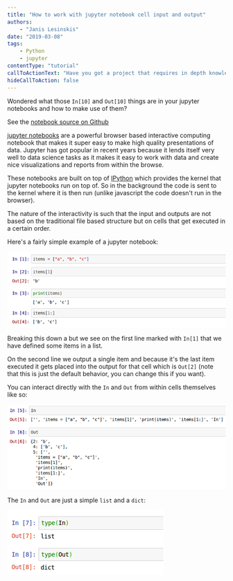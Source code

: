 ```yaml
---
title: "How to work with jupyter notebook cell input and output"
authors:
    - "Janis Lesinskis"
date: "2019-03-08"
tags:
    - Python
    - jupyter
contentType: "tutorial"
callToActionText: "Have you got a project that requires in depth knowledge of Python or Jupyter notebooks? We'd love to hear about it so fill in the form below with some details."
hideCallToAction: false
---
```


Wondered what those `In[10]` and `Out[10]` things are in your jupyter notebooks and how to make use of them?

<!-- end excerpt -->

See the [notebook source on Github](https://github.com/CustomProgrammingSolutions/jupyter_examples/blob/master/CellInputsAndOutputs.ipynb)

[jupyter notebooks](https://jupyter.org/) are a powerful browser based interactive computing notebook that makes it super easy to make high quality presentations of data. Jupyter has got popular in recent years because it lends itself very well to data science tasks as it makes it easy to work with data and create nice visualizations and reports from within the browse.

These notebooks are built on top of [IPython](https://ipython.org/) which provides the kernel that jupyter notebooks run on top of. So in the background the code is sent to the kernel where it is then run (unlike javascript the code doesn't run in the browser).

The nature of the interactivity is such that the input and outputs are not based on the traditional file based structure but on cells that get executed in a certain order.

Here's a fairly simple example of a jupyter notebook:

![Jupyter's cell based structure](JupyterNotebookExample.png)

Breaking this down a but we see on the first line marked with `In[1]` that we have defined some items in a list.

On the second line we output a single item and because it's the last item executed it gets placed into the output for that cell which is `Out[2]` (note that this is just the default behavior, you can change this if you want).

You can interact directly with the `In` and `Out` from within cells themselves like so:

![Example of The In and Out variables](JupyterCellIO_InOut.png)

The `In` and `Out` are just a simple `list` and a `dict`:

![Types of The In and Out variables](JupyterTypes_InOut.png)